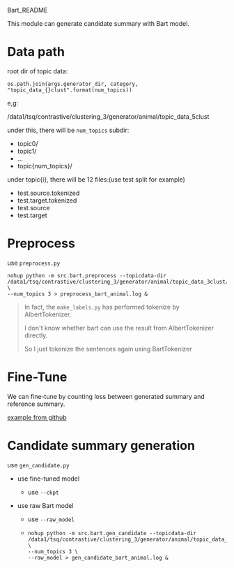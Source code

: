 Bart_README



This module can generate candidate summary with Bart model.



# Data path

root dir of topic data:

```
os.path.join(args.generator_dir, category, "topic_data_{}clust".format(num_topics))
```

e,g:

/data1/tsq/contrastive/clustering_3/generator/animal/topic_data_5clust

under this, there will be `num_topics` subdir:

- topic0/
- topic1/
- ...
- topic{num_topics}/



under topic{i}, there will be 12 files:(use test split for example)

- test.source.tokenized
- test.target.tokenized
- test.source
- test.target



# Preprocess

use `preprocess.py`

```
nohup python -m src.bart.preprocess --topicdata-dir /data1/tsq/contrastive/clustering_3/generator/animal/topic_data_3clust/ \
--num_topics 3 > preprocess_bart_animal.log &
```

> In fact, the `make_labels.py`  has performed tokenize by AlbertTokenizer.
>
> I don't know whether bart can use the result from AlbertTokenizer directly.
>
> So I just tokenize the sentences again using BartTokenizer

# Fine-Tune

We can fine-tune by counting loss between generated summary and reference summary.

[example from github](https://github.com/ohmeow/ohmeow_website/blob/master/_notebooks/2020-05-23-text-generation-with-blurr.ipynb)



# Candidate summary generation

use `gen_candidate.py`

- use fine-tuned model

  - use `--ckpt` 

- use raw Bart model

  - use `--raw_model`

  - ```
    nohup python -m src.bart.gen_candidate --topicdata-dir /data1/tsq/contrastive/clustering_3/generator/animal/topic_data_3clust/ \
    --num_topics 3 \
    --raw_model > gen_candidate_bart_animal.log &
    ```

    

